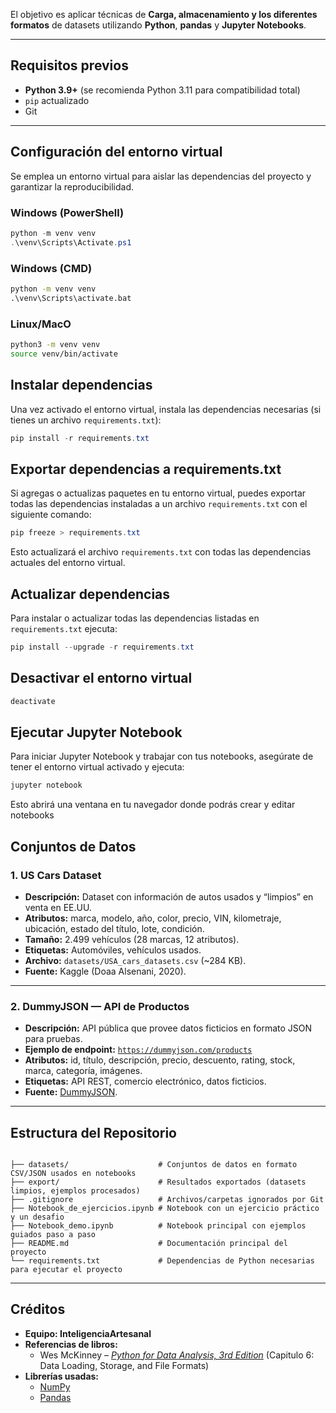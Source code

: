 El objetivo es aplicar técnicas de **Carga, almacenamiento y los diferentes formatos** de datasets utilizando **Python**, **pandas** y **Jupyter Notebooks**.  

---

## Requisitos previos

- **Python 3.9+** (se recomienda Python 3.11 para compatibilidad total)
- `pip` actualizado
- Git 
---


## Configuración del entorno virtual

Se emplea un entorno virtual para aislar las dependencias del proyecto y garantizar la reproducibilidad.


### Windows (PowerShell)
```powershell
python -m venv venv
.\venv\Scripts\Activate.ps1
```

### Windows (CMD)
```cmd
python -m venv venv
.\venv\Scripts\activate.bat
```

### Linux/MacO
```bash
python3 -m venv venv
source venv/bin/activate
```

## Instalar dependencias

Una vez activado el entorno virtual, instala las dependencias necesarias (si tienes un archivo `requirements.txt`):

```powershell
pip install -r requirements.txt
```

## Exportar dependencias a requirements.txt

Si agregas o actualizas paquetes en tu entorno virtual, puedes exportar todas las dependencias instaladas a un archivo `requirements.txt` con el siguiente comando:

```powershell
pip freeze > requirements.txt
```

Esto actualizará el archivo `requirements.txt` con todas las dependencias actuales del entorno virtual.

## Actualizar dependencias

Para instalar o actualizar todas las dependencias listadas en `requirements.txt` ejecuta:

```powershell
pip install --upgrade -r requirements.txt
```

## Desactivar el entorno virtual

```powershell
deactivate
```



## Ejecutar Jupyter Notebook

Para iniciar Jupyter Notebook y trabajar con tus notebooks, asegúrate de tener el entorno virtual activado y ejecuta:

```powershell
jupyter notebook
```

Esto abrirá una ventana en tu navegador donde podrás crear y editar notebooks



## Conjuntos de Datos

### 1. US Cars Dataset
- **Descripción:** Dataset con información de autos usados y “limpios” en venta en EE.UU.  
- **Atributos:** marca, modelo, año, color, precio, VIN, kilometraje, ubicación, estado del título, lote, condición.  
- **Tamaño:** 2.499 vehículos (28 marcas, 12 atributos).  
- **Etiquetas:** Automóviles, vehículos usados.  
- **Archivo:** `datasets/USA_cars_datasets.csv` (~284 KB).  
- **Fuente:** Kaggle (Doaa Alsenani, 2020).  

---

### 2. DummyJSON — API de Productos
- **Descripción:** API pública que provee datos ficticios en formato JSON para pruebas.  
- **Ejemplo de endpoint:** [`https://dummyjson.com/products`](https://dummyjson.com/products)  
- **Atributos:** id, título, descripción, precio, descuento, rating, stock, marca, categoría, imágenes.  
- **Etiquetas:** API REST, comercio electrónico, datos ficticios.  
- **Fuente:** [DummyJSON](https://dummyjson.com).  

---

## Estructura del Repositorio

```

├── datasets/                    # Conjuntos de datos en formato CSV/JSON usados en notebooks  
├── export/                      # Resultados exportados (datasets limpios, ejemplos procesados)  
├── .gitignore                   # Archivos/carpetas ignorados por Git  
├── Notebook_de_ejercicios.ipynb # Notebook con un ejercicio práctico y un desafio 
├── Notebook_demo.ipynb          # Notebook principal con ejemplos guiados paso a paso  
├── README.md                    # Documentación principal del proyecto  
└── requirements.txt             # Dependencias de Python necesarias para ejecutar el proyecto  
```

---

## Créditos

- **Equipo: InteligenciaArtesanal**
- **Referencias de libros:**
  - Wes McKinney – *[Python for Data Analysis, 3rd Edition](https://wesmckinney.com/book/)* (Capitulo 6: Data Loading, Storage, and File Formats)
- **Librerías usadas:**
  - [NumPy](https://numpy.org/)
  - [Pandas](https://pandas.pydata.org/)